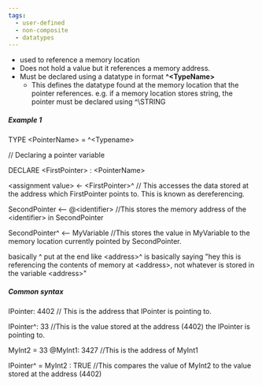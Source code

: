 ```yaml
---
tags:
  - user-defined
  - non-composite
  - datatypes
---
```

- used to reference a memory location
- Does not hold a value but it references a memory address.
- Must be declared using a datatype in format **^\<TypeName>**
	- This defines the datatype found at the memory location that the pointer references. e.g. if a memory location stores string, the pointer must be declared using ^\STRING

##### Example 1

TYPE \<PointerName> = ^\<Typename>

// Declaring a pointer variable

DECLARE \<FirstPointer> : \<PointerName>

\<assignment value> ← \<FirstPointer>^ // This accesses the data stored at the address which FirstPointer points to. This is known as dereferencing.

SecondPointer <-- @\<identifier> //This stores the memory address of the \<identifier> in SecondPointer 


SecondPointer^ <-- MyVariable //This stores the value in MyVariable to the memory location currently pointed by SecondPointer.

basically ^ put at the end like \<address\>^ is basically saying "hey this is referencing the contents of memory at \<address\>, not whatever is stored in the variable \<address\>"

##### Common syntax

IPointer: 4402 // This is the address that IPointer is pointing to.

IPointer^: 33 //This is the value stored at the address (4402) the IPointer is pointing to.

MyInt2 = 33
@MyInt1: 3427 //This is the address of MyInt1

IPointer^ = MyInt2 : TRUE //This compares the value of MyInt2 to the value stored at the address (4402)